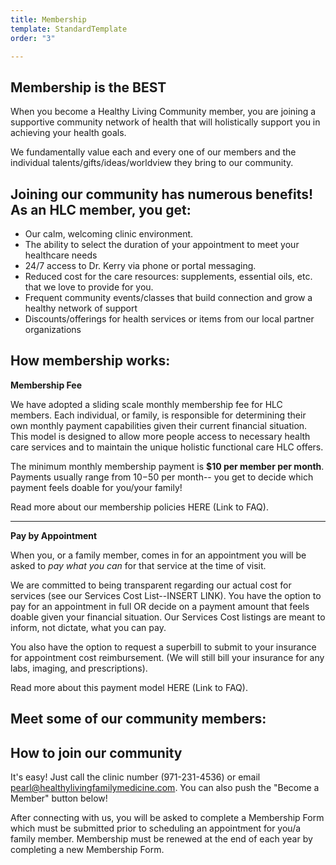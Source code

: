 ```yaml
---
title: Membership
template: StandardTemplate
order: "3"

---
```

<section>

# Membership is the BEST

When you become a Healthy Living Community member, you are joining a supportive community network of health that will holistically support you in achieving your health goals.

We fundamentally value each and every one of our members and the individual talents/gifts/ideas/worldview they bring to our community.

## Joining our community has numerous benefits! As an HLC member, you get:

* Our calm, welcoming clinic environment.
* The ability to select the duration of your appointment to meet your healthcare needs
* 24/7 access to Dr. Kerry via phone or portal messaging.
* Reduced cost for the care resources: supplements, essential oils, etc. that we love to provide for you.
* Frequent community events/classes that build connection and grow a healthy network of support
* Discounts/offerings for health services or items from our local partner organizations

</section>

<section>

## How membership works:

**Membership Fee**

We have adopted a sliding scale monthly membership fee for HLC members. Each individual, or family, is responsible for determining their own monthly payment capabilities given their current financial situation. This model is designed to allow more people access to necessary health care services and to maintain the unique holistic functional care HLC offers.

The minimum monthly membership payment is **$10 per member per month**. Payments usually range from $10-$50 per month-- you get to decide which payment feels doable for you/your family!

Read more about our membership policies HERE (Link to FAQ).

***

**Pay by Appointment**

When you, or a family member, comes in for an appointment you will be asked to _pay what you can_ for that service at the time of visit.

We are committed to being transparent regarding our actual cost for services (see our Services Cost List--INSERT LINK). You have the option to pay for an appointment in full OR decide on a payment amount that feels doable given your financial situation. Our Services Cost listings are meant to inform, not dictate, what you can pay.

You also have the option to request a superbill to submit to your insurance for appointment cost reimbursement. (We will still bill your insurance for any labs, imaging, and prescriptions).

Read more about this payment model HERE (Link to FAQ).

</section>

<section>

</section>

<section>

## Meet some of our community members:

</section>

<section>

## How to join our community

It's easy! Just call the clinic number (971-231-4536) or email pearl@healthylivingfamilymedicine.com. You can also push the "Become a Member" button below!

After connecting with us, you will be asked to complete a Membership Form which must be submitted prior to scheduling an appointment for you/a family member. Membership must be renewed at the end of each year by completing a new Membership Form.

</section>